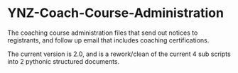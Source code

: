 # YNZ-Coach-Course-Administration
The coaching course administration files that send out notices to registrants, and follow up email that includes coaching certifications.

The current version is 2.0, and is a rework/clean of the current 4 sub scripts into 2 pythonic structured documents. 

